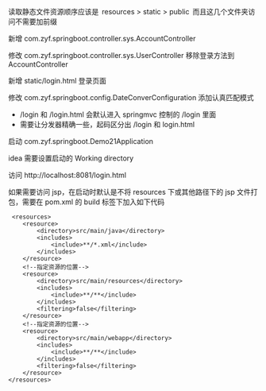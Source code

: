 读取静态文件资源顺序应该是  resources  >   static  >   public    而且这几个文件夹访问不需要加前缀

新增 com.zyf.springboot.controller.sys.AccountController

修改 com.zyf.springboot.controller.sys.UserController 移除登录方法到 AccountController

新增 static/login.html 登录页面

修改 com.zyf.springboot.config.DateConverConfiguration 添加认真匹配模式
 - /login 和 /login.html 会默认进入 springmvc 控制的 /login 里面
 - 需要让分发器精确一些，起码区分出 /login 和 login.html

启动 com.zyf.springboot.Demo21Application

idea 需要设置启动的 Working directory

访问 http://localhost:8081/login.html

如果需要访问 jsp，在启动时默认是不将 resources 下或其他路径下的 jsp 文件打包，需要在 pom.xml 的 build 标签下加入如下代码
```
 <resources>
    <resource>
        <directory>src/main/java</directory>
        <includes>
            <include>**/*.xml</include>
        </includes>
    </resource>
    <!--指定资源的位置-->
    <resource>
        <directory>src/main/resources</directory>
        <includes>
            <include>**/**</include>
        </includes>
        <filtering>false</filtering>
    </resource>
    <!--指定资源的位置-->
    <resource>
        <directory>src/main/webapp</directory>
        <includes>
            <include>**/**</include>
        </includes>
        <filtering>false</filtering>
    </resource>
</resources>
```